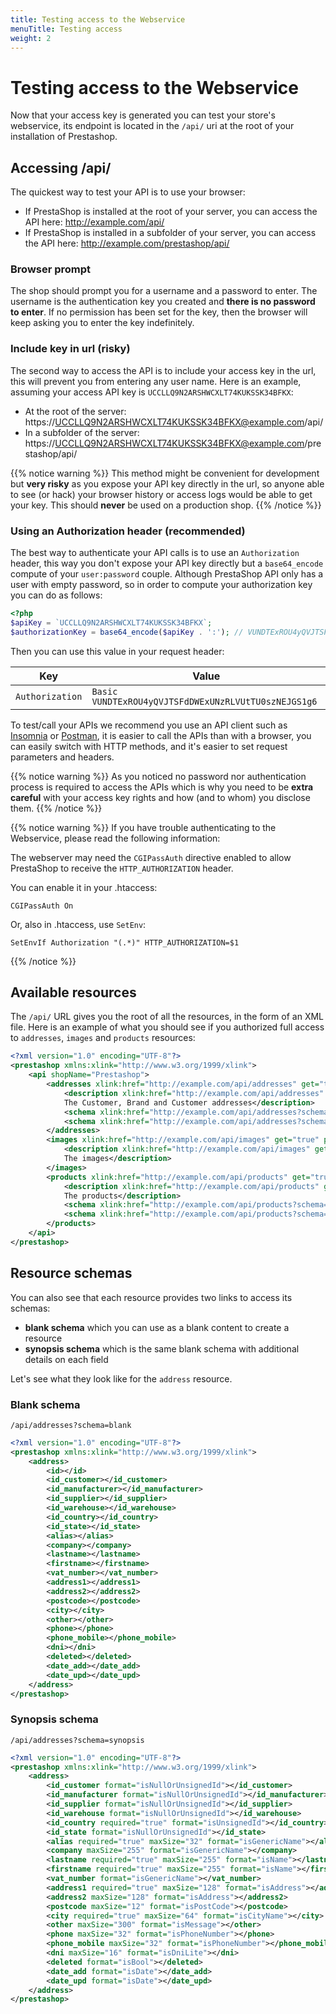 ```yaml
---
title: Testing access to the Webservice
menuTitle: Testing access
weight: 2
---
```


# Testing access to the Webservice

Now that your access key is generated you can test your store's webservice, its endpoint is located in the `/api/` uri at the root of your installation of Prestashop.

## Accessing /api/

The quickest way to test your API is to use your browser:

* If PrestaShop is installed at the root of your server, you can access the API here: http://example.com/api/
* If PrestaShop is installed in a subfolder of your server, you can access the API here: http://example.com/prestashop/api/

### Browser prompt

The shop should prompt you for a username and a password to enter. The username is the authentication key you created and **there is no password to enter**. If no permission has been set for the key, then the browser will keep asking you to enter the key indefinitely.

### Include key in url (risky)

The second way to access the API is to include your access key in the url, this will prevent you from entering any user name. Here is an example, assuming your access API key is `UCCLLQ9N2ARSHWCXLT74KUKSSK34BFKX`:

* At the root of the server: https://UCCLLQ9N2ARSHWCXLT74KUKSSK34BFKX@example.com/api/
* In a subfolder of the server: https://UCCLLQ9N2ARSHWCXLT74KUKSSK34BFKX@example.com/prestashop/api/

{{% notice warning %}}
This method might be convenient for development but **very risky** as you expose your API key directly in the url, so anyone able to see (or hack) your browser history or access logs would be able to get your key. This should **never** be used on a production shop.
{{% /notice %}}

### Using an Authorization header (recommended)

The best way to authenticate your API calls is to use an `Authorization` header, this way you don't expose your API key directly but a `base64_encode` compute of your `user:password` couple. Although PrestaShop API only has a user with empty password, so in order to compute your authorization key you can do as follows:

```php
<?php
$apiKey = `UCCLLQ9N2ARSHWCXLT74KUKSSK34BFKX`;
$authorizationKey = base64_encode($apiKey . ':'); // VUNDTExROU4yQVJTSFdDWExUNzRLVUtTU0szNEJGS1g6
```

Then you can use this value in your request header:

| Key             | Value                                                |
|-----------------|------------------------------------------------------|
| `Authorization` | `Basic VUNDTExROU4yQVJTSFdDWExUNzRLVUtTU0szNEJGS1g6` |

To test/call your APIs we recommend you use an API client such as [Insomnia](https://insomnia.rest/) or [Postman](https://www.getpostman.com/), it is easier to call the APIs than with a browser, you can easily switch with HTTP methods, and it's easier to set request parameters and headers.

{{% notice warning %}}
As you noticed no password nor authentication process is required to access the APIs which is why you need to be **extra careful** with your access key rights and how (and to whom) you disclose them.
{{% /notice %}}

{{% notice warning %}}
If you have trouble authenticating to the Webservice, please read the following information:

The webserver may need the `CGIPassAuth` directive enabled to allow PrestaShop to receive the `HTTP_AUTHORIZATION` header. 

You can enable it in your .htaccess:

```
CGIPassAuth On
```

Or, also in .htaccess, use `SetEnv`:

```
SetEnvIf Authorization "(.*)" HTTP_AUTHORIZATION=$1
```
{{% /notice %}}

## Available resources

The `/api/` URL gives you the root of all the resources, in the form of an XML file. Here is an example of what you should see if you authorized full access to `addresses`, `images` and `products` resources:

```xml
<?xml version="1.0" encoding="UTF-8"?>
<prestashop xmlns:xlink="http://www.w3.org/1999/xlink">
    <api shopName="Prestashop">
        <addresses xlink:href="http://example.com/api/addresses" get="true" put="true" post="true" patch="true" delete="true" head="true">
            <description xlink:href="http://example.com/api/addresses" get="true" put="true" post="true" patch="true" delete="true" head="true">
            The Customer, Brand and Customer addresses</description>
            <schema xlink:href="http://example.com/api/addresses?schema=blank" type="blank"/>
            <schema xlink:href="http://example.com/api/addresses?schema=synopsis" type="synopsis"/>
        </addresses>
        <images xlink:href="http://example.com/api/images" get="true" put="true" post="true" patch="true" delete="true" head="true">
            <description xlink:href="http://example.com/api/images" get="true" put="true" post="true" patch="true" delete="true" head="true">
            The images</description>
        </images>
        <products xlink:href="http://example.com/api/products" get="true" put="true" post="true" patch="true" delete="true" head="true">
            <description xlink:href="http://example.com/api/products" get="true" put="true" patch="true" post="true" delete="true" head="true">
            The products</description>
            <schema xlink:href="http://example.com/api/products?schema=blank" type="blank"/>
            <schema xlink:href="http://example.com/api/products?schema=synopsis" type="synopsis"/>
        </products>
    </api>
</prestashop>
```

## Resource schemas

You can also see that each resource provides two links to access its schemas:

- **blank schema** which you can use as a blank content to create a resource
- **synopsis schema** which is the same blank schema with additional details on each field

Let's see what they look like for the `address` resource.

### Blank schema

`/api/addresses?schema=blank`

```xml
<?xml version="1.0" encoding="UTF-8"?>
<prestashop xmlns:xlink="http://www.w3.org/1999/xlink">
    <address>
        <id></id>
        <id_customer></id_customer>
        <id_manufacturer></id_manufacturer>
        <id_supplier></id_supplier>
        <id_warehouse></id_warehouse>
        <id_country></id_country>
        <id_state></id_state>
        <alias></alias>
        <company></company>
        <lastname></lastname>
        <firstname></firstname>
        <vat_number></vat_number>
        <address1></address1>
        <address2></address2>
        <postcode></postcode>
        <city></city>
        <other></other>
        <phone></phone>
        <phone_mobile></phone_mobile>
        <dni></dni>
        <deleted></deleted>
        <date_add></date_add>
        <date_upd></date_upd>
    </address>
</prestashop>
```

### Synopsis schema

`/api/addresses?schema=synopsis`

```xml
<?xml version="1.0" encoding="UTF-8"?>
<prestashop xmlns:xlink="http://www.w3.org/1999/xlink">
    <address>
        <id_customer format="isNullOrUnsignedId"></id_customer>
        <id_manufacturer format="isNullOrUnsignedId"></id_manufacturer>
        <id_supplier format="isNullOrUnsignedId"></id_supplier>
        <id_warehouse format="isNullOrUnsignedId"></id_warehouse>
        <id_country required="true" format="isUnsignedId"></id_country>
        <id_state format="isNullOrUnsignedId"></id_state>
        <alias required="true" maxSize="32" format="isGenericName"></alias>
        <company maxSize="255" format="isGenericName"></company>
        <lastname required="true" maxSize="255" format="isName"></lastname>
        <firstname required="true" maxSize="255" format="isName"></firstname>
        <vat_number format="isGenericName"></vat_number>
        <address1 required="true" maxSize="128" format="isAddress"></address1>
        <address2 maxSize="128" format="isAddress"></address2>
        <postcode maxSize="12" format="isPostCode"></postcode>
        <city required="true" maxSize="64" format="isCityName"></city>
        <other maxSize="300" format="isMessage"></other>
        <phone maxSize="32" format="isPhoneNumber"></phone>
        <phone_mobile maxSize="32" format="isPhoneNumber"></phone_mobile>
        <dni maxSize="16" format="isDniLite"></dni>
        <deleted format="isBool"></deleted>
        <date_add format="isDate"></date_add>
        <date_upd format="isDate"></date_upd>
    </address>
</prestashop>
```
